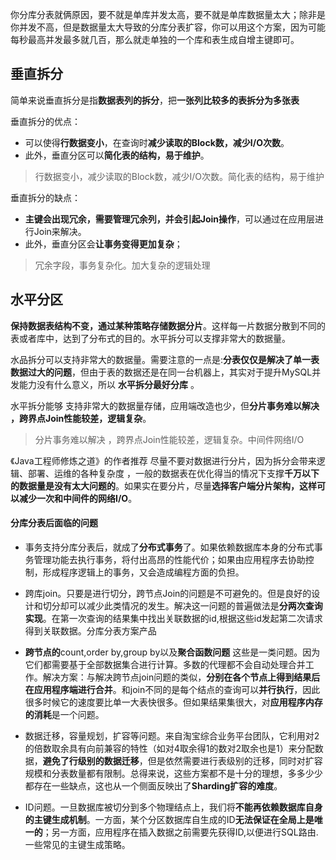 你分库分表就俩原因，要不就是单库并发太高，要不就是单库数据量太大；除非是你并发不高，但是数据量太大导致的分库分表扩容，你可以用这个方案，因为可能每秒最高并发最多就几百，那么就走单独的一个库和表生成自增主键即可。


## 垂直拆分

简单来说垂直拆分是指**数据表列的拆分**，把**一张列比较多的表拆分为多张表**

垂直拆分的优点：
- 可以使得**行数据变小**，在查询时**减少读取的Block数，减少I/O次数**。
- 此外，垂直分区可以**简化表的结构，易于维护**。

> 行数据变小，减少读取的Block数，减少I/O次数。简化表的结构，易于维护

垂直拆分的缺点：
- **主键会出现冗余，需要管理冗余列，并会引起Join操作**，可以通过在应用层进行Join来解决。
- 此外，垂直分区会**让事务变得更加复杂**；

> 冗余字段，事务复杂化。加大复杂的逻辑处理

## 水平分区

**保持数据表结构不变，通过某种策略存储数据分片**。这样每一片数据分散到不同的表或者库中，达到了分布式的目的。水平拆分可以支撑非常大的数据量。

水品拆分可以支持非常大的数据量。需要注意的一点是:**分表仅仅是解决了单一表数据过大的问题**，但由于表的数据还是在同一台机器上，其实对于提升MySQL并发能力没有什么意义，所以 **水平拆分最好分库** 。

水平拆分能够 支持非常大的数据量存储，应用端改造也少，但**分片事务难以解决 ，跨界点Join性能较差，逻辑复杂**。

> 分片事务难以解决 ，跨界点Join性能较差，逻辑复杂。中间件网络I/O

《Java工程师修炼之道》的作者推荐 尽量不要对数据进行分片，因为拆分会带来逻辑、部署、运维的各种复杂度 ，一般的数据表在优化得当的情况下支撑**千万以下的数据量是没有太大问题的**。如果实在要分片，尽量**选择客户端分片架构，这样可以减少一次和中间件的网络I/O**。

#### 分库分表后面临的问题

- 事务支持分库分表后，就成了**分布式事务**了。如果依赖数据库本身的分布式事务管理功能去执行事务，将付出高昂的性能代价；如果由应用程序去协助控制，形成程序逻辑上的事务，又会造成编程方面的负担。

- 跨库join。只要是进行切分，跨节点Join的问题是不可避免的。但是良好的设计和切分却可以减少此类情况的发生。解决这一问题的普遍做法是**分两次查询实现**。在第一次查询的结果集中找出关联数据的id,根据这些id发起第二次请求得到关联数据。分库分表方案产品

- **跨节点的**count,order by,group by以及**聚合函数问题** 这些是一类问题。因为它们都需要基于全部数据集合进行计算。多数的代理都不会自动处理合并工作。解决方案：与解决跨节点join问题的类似，**分别在各个节点上得到结果后在应用程序端进行合并**。和join不同的是每个结点的查询可以**并行执行**，因此很多时候它的速度要比单一大表快很多。但如果结果集很大，对**应用程序内存的消耗**是一个问题。

- 数据迁移，容量规划，扩容等问题。来自淘宝综合业务平台团队，它利用对2的倍数取余具有向前兼容的特性（如对4取余得1的数对2取余也是1）来分配数据，**避免了行级别的数据迁移**，但是依然需要进行表级别的迁移，同时对扩容规模和分表数量都有限制。总得来说，这些方案都不是十分的理想，多多少少都存在一些缺点，这也从一个侧面反映出了**Sharding扩容的难度**。

- ID问题。一旦数据库被切分到多个物理结点上，我们将**不能再依赖数据库自身的主键生成机制**。一方面，某个分区数据库自生成的ID**无法保证在全局上是唯一的**；另一方面，应用程序在插入数据之前需要先获得ID,以便进行SQL路由. 一些常见的主键生成策略。
